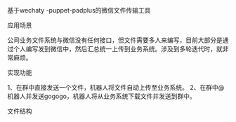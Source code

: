 基于wechaty -puppet-padplus的微信文件传输工具

应用场景

公司业务文件系统与微信没有任何接口，但文件需要多人来编写，目前大部分是通过个人编写发到微信中，然后汇总统一上传到业务系统。涉及到多轮迭代时，就非常麻烦。

实现功能

1、在群中直接发送一个文件，机器人将文件自动上传至业务系统。
2、在群中@机器人并发送gogogo，机器人将从业务系统下载文件并发送到群中。

文件结构














